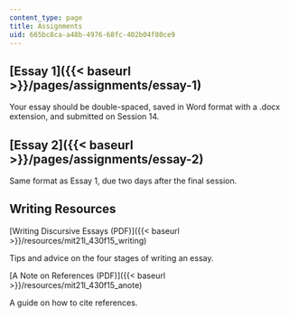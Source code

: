 ```yaml
---
content_type: page
title: Assignments
uid: 665bc8ca-a48b-4976-68fc-402b04f80ce9
---
```


[Essay 1]({{< baseurl >}}/pages/assignments/essay-1)
----------------------------------------------------

Your essay should be double-spaced, saved in Word format with a .docx extension, and submitted on Session 14.

[Essay 2]({{< baseurl >}}/pages/assignments/essay-2)
----------------------------------------------------

Same format as Essay 1, due two days after the final session.

Writing Resources
-----------------

[Writing Discursive Essays (PDF)]({{< baseurl >}}/resources/mit21l_430f15_writing)

Tips and advice on the four stages of writing an essay.

[A Note on References (PDF)]({{< baseurl >}}/resources/mit21l_430f15_anote)

A guide on how to cite references.